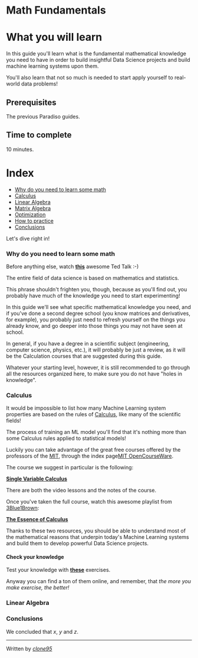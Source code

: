 # Math Fundamentals

# What you will learn 
In this guide you'll learn what is the fundamental mathematical knowledge you need to have in order
to build insightful Data Science projects and build machine learning systems upon them.

You'll also learn that not so much is needed to start apply yourself to real-world data problems!

## Prerequisites
The previous Paradiso guides.

## Time to complete
10 minutes.

# Index
- [Why do you need to learn some math](#Why-do-you-need-to-learn-it)
- [Calculus](#Calculus)
- [Linear Algebra](#Linear-Algebra)
- [Matrix Algebra](#Matrix)
- [Optimization](#Optimization)
- [How to practice](#How-to-practice)
- [Conclusions](#Conclusions)

Let's dive right in!
 
### Why do you need to learn some math

Before anything else, watch [**this**](https://www.youtube.com/watch?v=VIbjHIGMjQM
) awesome Ted Talk :-)

The entire field of data science is based on mathematics and statistics.

This phrase shouldn't frighten you, though, because as you'll find out, you probably have much of the knowledge you need to start experimenting!

In this guide we'll see what specific mathematical knowledge you need, and if you've done a second degree school (you know matrices and derivatives, for example), you probably just need to refresh yourself on the things you already know, and go deeper into those things you may not have seen at school. 

In general, if you have a degree in a scientific subject (engineering, computer science, physics, etc.), it will probably be just a review, as it will be the Calculation courses that are suggested during this guide.

Whatever your starting level, however, it is still recommended to go through all the resources organized here, to make sure you do not have "holes in knowledge".

### Calculus

It would be impossible to list how many Machine Learning system properties are based on the rules of [Calculus](https://en.wikipedia.org/wiki/Calculus), like many of the scientific fields!

The process of training an ML model you'll find that it's nothing more than some Calculus rules applied to statistical models! 

Luckily you can take advantage of the great free courses offered by the professors of the [MIT](http://www.mit.edu/), through the index page[MIT OpenCourseWare](https://ocw.mit.edu/index.htm).

The course we suggest in particular is the following:

[**Single Variable Calculus**](https://ocw.mit.edu/courses/mathematics/18-01sc-single-variable-calculus-fall-2010/)

There are both the video lessons and the notes of the course.

Once you've taken the full course, watch this awesome playlist from [3Blue1Brown]():

[**The Essence of Calculus**](https://www.youtube.com/watch?v=WUvTyaaNkzM&list=PLZHQObOWTQDMsr9K-rj53DwVRMYO3t5Yr)

Thanks to these two resources, you should be able to understand most of the mathematical reasons that underpin today's Machine Learning systems and build them to develop powerful Data Science projects.

#### Check your knowledge

Test your knowledge with [**these**](http://webmath2.unito.it/paginepersonali/cordero/English/derivatives.pdf) exercises.

Anyway you can find a ton of them online, and remember, that _the more you make exercise, the better!_

### Linear Algebra

### Conclusions
We concluded that _x_, _y_ and _z_.


----
Written by [_clone95_](https://github.com/clone95)
